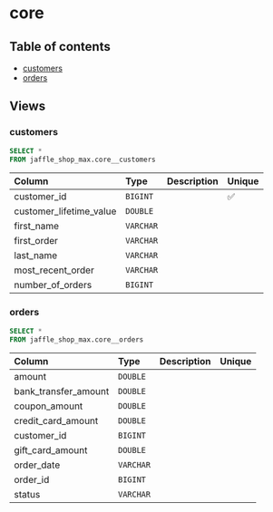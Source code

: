 # core

## Table of contents

- [customers](#customers)
- [orders](#orders)

## Views

### customers

```sql
SELECT *
FROM jaffle_shop_max.core__customers
```

| Column                  | Type      | Description   | Unique   |
|:------------------------|:----------|:--------------|:---------|
| customer_id             | `BIGINT`  |               | ✅       |
| customer_lifetime_value | `DOUBLE`  |               |          |
| first_name              | `VARCHAR` |               |          |
| first_order             | `VARCHAR` |               |          |
| last_name               | `VARCHAR` |               |          |
| most_recent_order       | `VARCHAR` |               |          |
| number_of_orders        | `BIGINT`  |               |          |

### orders

```sql
SELECT *
FROM jaffle_shop_max.core__orders
```

| Column               | Type      | Description   | Unique   |
|:---------------------|:----------|:--------------|:---------|
| amount               | `DOUBLE`  |               |          |
| bank_transfer_amount | `DOUBLE`  |               |          |
| coupon_amount        | `DOUBLE`  |               |          |
| credit_card_amount   | `DOUBLE`  |               |          |
| customer_id          | `BIGINT`  |               |          |
| gift_card_amount     | `DOUBLE`  |               |          |
| order_date           | `VARCHAR` |               |          |
| order_id             | `BIGINT`  |               |          |
| status               | `VARCHAR` |               |          |

